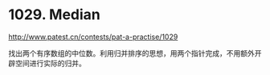 # 1029. Median

http://www.patest.cn/contests/pat-a-practise/1029

找出两个有序数组的中位数。利用归并排序的思想，用两个指针完成，不用额外开辟空间进行实际的归并。